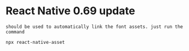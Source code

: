 # React Native 0.69 update

``` In this verions React Native link command has been removed.
should be used to automatically link the font assets. just run the command

npx react-native-asset
```
